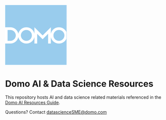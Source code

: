 <img src="https://github.com/domoinc/domo-data-science-resources/blob/02297d262c1a5b6113e88554483f0d872b2086ba/data_science_accelerators/images/Domo_logo.png" alt="Image Description" width="200">

# Domo AI & Data Science Resources

This repository hosts AI and data science related materials referenced in the [Domo AI Resources Guide](https://developer.domo.com/portal/0mnsejhg5livn-domo-data-science-resources-guide). 

Questions? Contact datascienceSME@domo.com 

